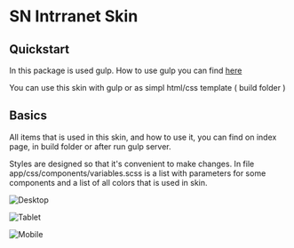 # SN Intrranet Skin

## Quickstart

In this package is used gulp. How to use gulp you can find [here](https://github.com/edgardovbak/simple-gulp-package)

You can use this skin with gulp or as simpl html/css template ( build folder )

## Basics

All items that is used in this skin, and how to use it, you can find on index page, in  build folder or after run gulp server.

Styles are designed so that it's convenient to make changes. 
In file app/css/components/variables.scss is a list with parameters for some components and a list of all colors that is used in skin.

![Desktop](https://github.com/edgardovbak/sn_intra_skins/images/desctop.png)

![Tablet](https://github.com/edgardovbak/sn_intra_skins/images/tablet.png)

![Mobile](https://github.com/edgardovbak/sn_intra_skins/images/mobile.png)
